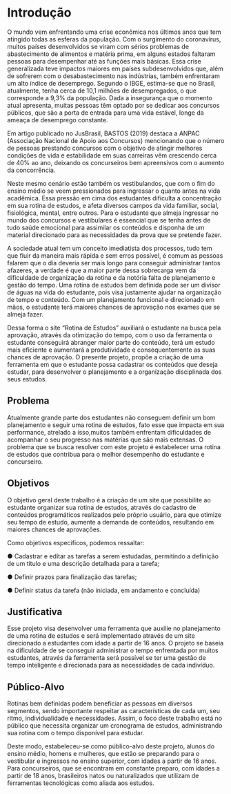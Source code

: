 # Introdução

O mundo vem enfrentando uma crise econômica nos últimos anos que tem atingido todas as esferas da população. Com o surgimento do coronavírus, muitos países desenvolvidos se viram com sérios problemas de abastecimento de alimentos e matéria prima, em alguns estados faltaram pessoas para desempenhar até as funções mais básicas. Essa crise generalizada teve impactos maiores em países subdesenvolvidos que, além de sofrerem com o desabastecimento nas indústrias, também enfrentaram um alto índice de desemprego. Segundo o IBGE, estima-se que no Brasil, atualmente, tenha cerca de 10,1 milhões de desempregados, o que corresponde a 9,3% da população. Dada a insegurança que o momento atual apresenta, muitas pessoas têm optado por se dedicar aos concursos públicos, que são a porta de entrada para uma vida estável, longe da ameaça de desemprego constante.

Em artigo publicado no JusBrasil, BASTOS (2019) destaca a ANPAC (Associação Nacional de Apoio aos Concursos) mencionando que o número de pessoas prestando concursos com o objetivo de atingir melhores condições de vida e estabilidade em suas carreiras vêm crescendo cerca de 40% ao ano, deixando os concurseiros bem apreensivos com o aumento da concorrência.

 Neste mesmo cenário estão também os vestibulandos, que com o fim do ensino médio se veem pressionados para ingressar o quanto antes na vida acadêmica. Essa pressão em cima dos estudantes dificulta a concentração em sua rotina de estudos, e afeta diversos campos da vida familiar, social, fisiológica, mental, entre outros. Para o estudante que almeja ingressar no mundo dos concursos e vestibulares é essencial que se tenha antes de tudo saúde emocional para assimilar os conteúdos e disponha de um material direcionado para as necessidades da prova que se pretende fazer.
 
 A sociedade atual tem um conceito imediatista dos processos, tudo tem que fluir da maneira mais rápida e sem erros possível, é comum as pessoas falarem que o dia deveria ser mais longo para conseguir administrar tantos afazeres, a verdade é que a maior parte dessa sobrecarga vem da dificuldade de organização da rotina e da notória falta de planejamento e gestão do tempo. Uma rotina de estudos bem definida pode ser um divisor de águas na vida do estudante, pois visa justamente ajudar na organização de tempo e conteúdo. Com um planejamento funcional e direcionado em mãos, o estudante terá maiores chances de aprovação nos exames que se almeja fazer. 

Dessa forma o site “Rotina de Estudos” auxiliará o estudante na busca pela aprovação, através da otimização do tempo, com o uso da ferramenta o estudante conseguirá abranger maior parte do conteúdo, terá um estudo mais eficiente e aumentará a produtividade e consequentemente as suas chances de aprovação. O presente projeto, propõe a criação de uma ferramenta em que o estudante possa cadastrar os conteúdos que deseja estudar, para desenvolver o planejamento e a organização disciplinada dos seus estudos.


## Problema
Atualmente grande parte dos estudantes não conseguem definir um bom planejamento e seguir uma rotina de estudos, fato esse que impacta em sua performance, atrelado a isso,muitos também enfrentam  dificuldades de acompanhar o seu progresso nas matérias que são mais extensas. O problema que se busca resolver com este projeto é estabelecer uma rotina de estudos que contribua para o melhor desempenho do estudante e concurseiro.

## Objetivos
O objetivo geral deste trabalho é a criação de um site que possibilite ao estudante organizar sua rotina de estudos, através do cadastro de conteúdos programáticos realizados pelo próprio usuário, para que otimize seu tempo de estudo, aumente a demanda de conteúdos, resultando em maiores chances de aprovações. 

Como objetivos específicos, podemos ressaltar:

●	Cadastrar e editar as tarefas a serem estudadas, permitindo a definição de um título e uma descrição detalhada para a tarefa;

●	Definir prazos para finalização das tarefas;

●	Definir status da tarefa (não iniciada, em andamento e concluída)


## Justificativa

Esse projeto visa desenvolver uma ferramenta que auxilie no planejamento de uma rotina de estudos e será implementado através de um site direcionado a estudantes com idade a partir de 16 anos.  O projeto se baseia na dificuldade de se conseguir administrar o tempo enfrentada por muitos estudantes, através da ferramenta será possível se ter uma gestão de tempo inteligente e direcionada para as necessidades de cada indivíduo.

## Público-Alvo

Rotinas bem definidas podem beneficiar as pessoas em diversos segmentos, sendo importante respeitar as características de cada um, seu ritmo, individualidade e necessidades. Assim, o foco deste trabalho está no público que necessita organizar um cronograma de estudos, administrando sua rotina com o tempo disponível para estudar. 

Deste modo, estabeleceu-se como público-alvo deste projeto, alunos do ensino médio, homens e mulheres, que estão se preparando para o vestibular e ingressos no ensino superior, com idades a partir de 16 anos. Para concurseiros, que se encontram em constante preparo, com idades a partir de 18 anos, brasileiros natos ou naturalizados que utilizam de ferramentas tecnológicas como aliada aos estudos.

